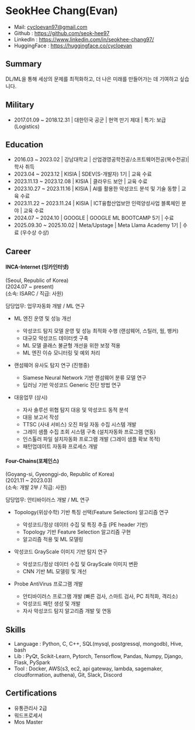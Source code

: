 # **SeokHee Chang(Evan)**

- Mail: <cycloevan97@gmail.com>
- Github : <https://github.com/seok-hee97>
- LinkedIn : <https://www.linkedin.com/in/seokhee-chang97/>
- HuggingFace : <https://huggingface.co/cycloevan>

## **Summary**
DL/ML을 통해 세상의 문제를 최적화하고, 더 나은 미래를 만들어가는 데 기여하고 싶습니다.


## **Military**
- 2017.01.09 ~ 2018.12.31 | 대한민국 공군 | 현역 만기 제대  | 특기: 보급(Logistics)

## **Education**
- 2016.03 ~ 2023.02 | 강남대학교 | 산업경영공학전공/소프트웨어전공(복수전공)| 학사 취득   
- 2023.04 ~ 2023.12 | KISIA | SDEV(S-개발자) 1기 | 교육 수료 
- 2023.11.13 ~ 2023.12.08 | KISIA | 클라우드 보안 | 교육 수료  
- 2023.10.27 ~ 2023.11.16 | KISIA | AI를 활용한 악성코드 분석 및 기술 동향 | 교육 수료   
- 2023.11.22 ~ 2023.11.24 | KISIA | ICT융합산업보안 인력양성사업 블록체인 분야 | 교육 수료
- 2024.07 ~ 2024.10 | GOOGLE | GOOGLE ML BOOTCAMP 5기 | 수료
- 2025.09.30 ~ 2025.10.02 | Meta/Upstage | Meta Llama Academy 1기 | 수료 (우수상 수상)


## **Career**    


#### INCA-Internet (잉카인터넷)
(Seoul, Republic of Korea)  
(2024.07 ~ present)  
(소속: ISARC / 직급: 사원)

담당업무: 업무자동화 개발 / ML 연구

- ML 엔진 운영 및 성능 개선
  - 악성코드 탐지 모델 운영 및 성능 최적화 수행 (랜섬웨어, 스틸러, 웜, 뱅커)
  - 대규모 악성코드 데이터셋 구축
  - ML 모델 클래스 불균형 개선을 위한 보정 적용
  - ML 엔진 이슈 모니터링 및 예외 처리

- 랜섬웨어 유사도 탐지 연구 (진행중)
  - Siamese Neural Network 기반 랜섬웨어 분류 모델 연구
  - 딥러닝 기반 악성코드 Generic 진단 방법 연구

- 대응업무 (상시)
  - 자사 솔루션 위협 탐지 대응 및 악성코드 동적 분석
  - 대응 보고서 작성
  - TTSC (사내 서비스) 오진 파일 자동 수집 시스템 개발
  - 그레이 샘플 수집 조회 시스템 구축 (설치자동화 프로그램 연동)
  - 인스톨러 파일 설치자동화 프로그램 개발 (그레이 샘플 확보 목적)
  - 패턴업데이트 자동화 프로세스 개발

#### Four-Chains(포체인스)
(Goyang-si, Gyeonggi-do, Republic of Korea)  
(2021.11 ~ 2023.03)  
(소속: 개발 2부 / 직급: 사원)

담당업무: 안티바이러스 개발 / ML 연구

- Topology(위상수학) 기반 특징 선택(Feature Selection) 알고리즘 연구
  - 악성코드/정상 데이터 수집 및 특징 추출 (PE header 기반)
  - Topology 기반 Feature Selection 알고리즘 구현
  - 알고리즘 적용 및 ML 모델링

- 악성코드 GrayScale 이미지 기반 탐지 연구
  - 악성코드/정상 데이터 수집 및 GrayScale 이미지 변환
  - CNN 기반 ML 모델링 및 개선

- Probe AntiVirus 프로그램 개발
  - 안티바이러스 프로그램 개발 (빠른 검사, 스마트 검사, PC 최적화, 격리소)
  - 악성코드 패턴 생성 및 개발
  - 자사 악성코드 탐지 알고리즘 개발 및 연동

## **Skills**    
- Language : Python, C, C++, SQL(mysql, postgressql, mongodb), Hive, bash     
- Lib : PyQt, Scikit-Learn, Pytorch, Tensorflow, Pandas, Numpy, Django, Flask, PySpark     
- Tool : Docker, AWS(s3, ec2, api gateway, lambda, sagemaker, cloudformation, authena), Git, Slack, Discord         
   

## **Certifications**
 - 유통관리사 2급
 - 워드프로세서
 - Mos Master





